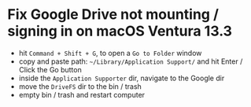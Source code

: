 # Fix Google Drive not mounting / signing in on macOS Ventura 13.3

* hit `Command + Shift + G`, to open a `Go to Folder` window
* copy and paste path: `~/Library/Application Support/` and hit Enter / Click the Go button
* inside the `Application Supporter` dir, navigate to the Google dir
* move the `DriveFS` dir to the bin / trash
* empty bin / trash and restart computer
